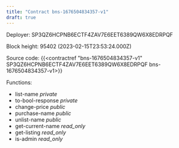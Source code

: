 ```yaml
---
title: "Contract bns-1676504834357-v1"
draft: true
---
```

Deployer: SP3QZ6HCPNB6ECTF4ZAV7E6EET6389QW6X8EDRPQF


 



Block height: 95402 (2023-02-15T23:53:24.000Z)

Source code: {{<contractref "bns-1676504834357-v1" SP3QZ6HCPNB6ECTF4ZAV7E6EET6389QW6X8EDRPQF bns-1676504834357-v1>}}

Functions:

* list-name _private_
* to-bool-response _private_
* change-price _public_
* purchase-name _public_
* unlist-name _public_
* get-current-name _read_only_
* get-listing _read_only_
* is-admin _read_only_
